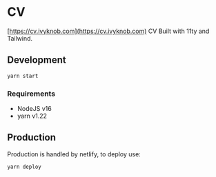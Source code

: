 # CV

[https://cv.ivyknob.com](https://cv.ivyknob.com) CV Built with 11ty and Tailwind.

## Development

```bash
yarn start
```

### Requirements

* NodeJS v16
* yarn v1.22

## Production

Production is handled by netlify, to deploy use:

```bash
yarn deploy
```
